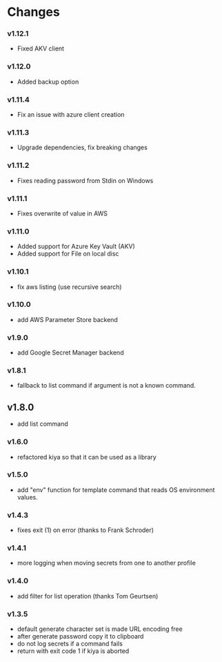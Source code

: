 # Changes

### v1.12.1

- Fixed AKV client

### v1.12.0

- Added backup option

### v1.11.4

- Fix an issue with azure client creation

### v1.11.3

- Upgrade dependencies, fix breaking changes

### v1.11.2

- Fixes reading password from Stdin on Windows

### v1.11.1

- Fixes overwrite of value in AWS

### v1.11.0

- Added support for Azure Key Vault (AKV)
- Added support for File on local disc

### v1.10.1

- fix aws listing (use recursive search)

### v1.10.0

- add AWS Parameter Store backend

### v1.9.0

- add Google Secret Manager backend

### v1.8.1

- fallback to list command if argument is not a known command.

## v1.8.0

- add list command

### v1.6.0

- refactored kiya so that it can be used as a library

### v1.5.0

- add "env" function for template command that reads OS environment values.

### v1.4.3

- fixes exit (1) on error (thanks to Frank Schroder)

### v1.4.1

- more logging when moving secrets from one to another profile

### v1.4.0

- add filter for list operation (thanks Tom Geurtsen)

### v1.3.5

- default generate character set is made URL encoding free
- after generate password copy it to clipboard
- do not log secrets if a command fails
- return with exit code 1 if kiya is aborted 
